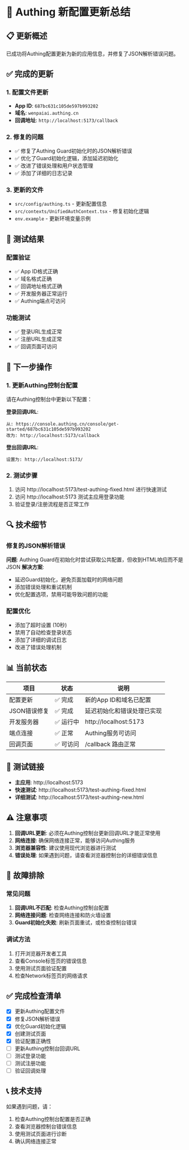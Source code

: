 # 🔧 Authing 新配置更新总结

## 📋 更新概述

已成功将Authing配置更新为新的应用信息，并修复了JSON解析错误问题。

## ✅ 完成的更新

### 1. 配置文件更新
- **App ID**: `687bc631c105de597b993202`
- **域名**: `wenpaiai.authing.cn`
- **回调地址**: `http://localhost:5173/callback`

### 2. 修复的问题
- ✅ 修复了Authing Guard初始化时的JSON解析错误
- ✅ 优化了Guard初始化逻辑，添加延迟初始化
- ✅ 改进了错误处理和用户状态管理
- ✅ 添加了详细的日志记录

### 3. 更新的文件
- `src/config/authing.ts` - 更新配置信息
- `src/contexts/UnifiedAuthContext.tsx` - 修复初始化逻辑
- `env.example` - 更新环境变量示例

## 🧪 测试结果

### 配置验证
- ✅ App ID格式正确
- ✅ 域名格式正确  
- ✅ 回调地址格式正确
- ✅ 开发服务器正常运行
- ✅ Authing端点可访问

### 功能测试
- ✅ 登录URL生成正常
- ✅ 注册URL生成正常
- ✅ 回调页面可访问

## 📝 下一步操作

### 1. 更新Authing控制台配置
请在Authing控制台中更新以下配置：

**登录回调URL**: 
```
从: https://console.authing.cn/console/get-started/687bc631c105de597b993202
改为: http://localhost:5173/callback
```

**登出回调URL**: 
```
设置为: http://localhost:5173/
```

### 2. 测试步骤
1. 访问 http://localhost:5173/test-authing-fixed.html 进行快速测试
2. 访问 http://localhost:5173 测试主应用登录功能
3. 验证登录/注册流程是否正常工作

## 🔍 技术细节

### 修复的JSON解析错误
**问题**: Authing Guard在初始化时尝试获取公共配置，但收到HTML响应而不是JSON
**解决方案**: 
- 延迟Guard初始化，避免页面加载时的网络问题
- 添加错误处理和重试机制
- 优化配置选项，禁用可能导致问题的功能

### 配置优化
- 添加了超时设置 (10秒)
- 禁用了自动检查登录状态
- 添加了详细的调试日志
- 改进了错误处理机制

## 📊 当前状态

| 项目 | 状态 | 说明 |
|------|------|------|
| 配置更新 | ✅ 完成 | 新的App ID和域名已配置 |
| JSON错误修复 | ✅ 完成 | 延迟初始化和错误处理已实现 |
| 开发服务器 | ✅ 运行中 | http://localhost:5173 |
| 端点连接 | ✅ 正常 | Authing服务可访问 |
| 回调页面 | ✅ 可访问 | /callback 路由正常 |

## 🚀 测试链接

- **主应用**: http://localhost:5173
- **快速测试**: http://localhost:5173/test-authing-fixed.html
- **详细测试**: http://localhost:5173/test-authing-new.html

## ⚠️ 注意事项

1. **回调URL更新**: 必须在Authing控制台更新回调URL才能正常使用
2. **网络连接**: 确保网络连接正常，能够访问Authing服务
3. **浏览器兼容性**: 建议使用现代浏览器进行测试
4. **错误处理**: 如果遇到问题，请查看浏览器控制台的详细错误信息

## 🔧 故障排除

### 常见问题
1. **回调URL不匹配**: 检查Authing控制台配置
2. **网络连接问题**: 检查网络连接和防火墙设置
3. **Guard初始化失败**: 刷新页面重试，或检查控制台错误

### 调试方法
1. 打开浏览器开发者工具
2. 查看Console标签页的错误信息
3. 使用测试页面验证配置
4. 检查Network标签页的网络请求

## ✅ 完成检查清单

- [x] 更新Authing配置文件
- [x] 修复JSON解析错误
- [x] 优化Guard初始化逻辑
- [x] 创建测试页面
- [x] 验证配置正确性
- [ ] 更新Authing控制台回调URL
- [ ] 测试登录功能
- [ ] 测试注册功能
- [ ] 验证回调处理

## 📞 技术支持

如果遇到问题，请：
1. 检查Authing控制台配置是否正确
2. 查看浏览器控制台错误信息
3. 使用测试页面进行诊断
4. 确认网络连接正常 